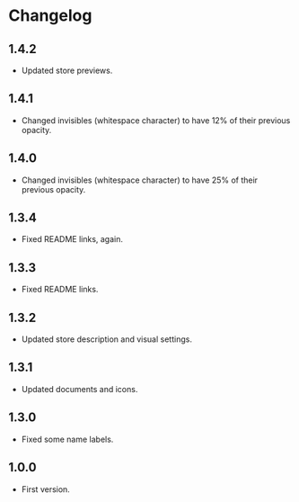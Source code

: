 # Changelog

## 1.4.2

* Updated store previews.

## 1.4.1

* Changed invisibles (whitespace character) to have 12% of their previous opacity.

## 1.4.0

* Changed invisibles (whitespace character) to have 25% of their previous opacity.

## 1.3.4

* Fixed README links, again.

## 1.3.3

* Fixed README links.

## 1.3.2

* Updated store description and visual settings.

## 1.3.1

* Updated documents and icons.

## 1.3.0

* Fixed some name labels.

## 1.0.0

* First version.
